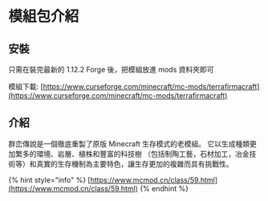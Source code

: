 # 模組包介紹

## 安裝

只需在裝完最新的 1.12.2 Forge 後，把模組放進 mods 資料夾即可

模組下載: [https://www.curseforge.com/minecraft/mc-mods/terrafirmacraft](https://www.curseforge.com/minecraft/mc-mods/terrafirmacraft)

## 介紹

群峦傳說是一個徹底重製了原版 Minecraft 生存模式的老模組。 它以生成種類更加繁多的環境、岩層、植株和豐富的科技樹 （包括制陶工藝，石材加工，冶金技術等）和真實的生存機制為主要特色，讓生存更加的複雜而具有挑戰性。

{% hint style="info" %}
[https://www.mcmod.cn/class/59.html](https://www.mcmod.cn/class/59.html)
{% endhint %}

